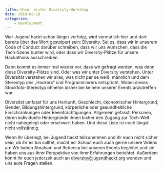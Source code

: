```yaml
---
title: Unser erster Diversity-Workshop
date: 2019-08-18
categories:
    - Development
---
```


Wer Jugend hackt schon länger verfolgt, wird vermutlich hier und dort bereits über das Wort gestolpert sein: Diversity. Sei es, dass wir in unserem Code of Conduct darüber schreiben, dass wir uns wünschen, dass die Tech-Szene bunter wird, oder dass wir Diversity-Plätze für unsere Hackathons ausschreiben.

Dann kommt es immer mal wieder vor, dass wir gefragt werden, was denn diese Diversity-Plätze sind. Oder was wir unter Diversity verstehen. Unter Diversität verstehen wir alles, was nicht per se weiß, männlich und dem Stereotyp des „Hackers“ und Programmierers entspricht. Wobei dieses Stockfoto-Stereotyp ohnehin bisher bei keinem unserer Events anzutreffen war.

Diversität umfasst für uns Herkunft, Geschlecht, ökonomischer Hintergrund, Gender, Bildungshintergrund, körperliche oder gesundheitliche Einschränkungen oder Beeinträchtigungen. Allgemein gefasst: Personen, deren individuelle Hintergründe ihnen bisher den Zugang zur Tech-Welt nicht nahegelegt oder erschwert haben. Und diese Liste ist noch längst nicht vollständig.

Wenn ihr überlegt, bei Jugend hackt teilzunehmen und ihr euch nicht sicher seid, ob ihr es tun solltet, macht es! Schaut euch auch gerne unsere Videos an: Wir haben Abraham und Rebecca bei unseren Events begleitet und sie haben uns aus ihrer Perspektive von ihrer Erfahrungen berichtet. Außerdem könnt ihr euch jederzeit auch an diversity@jugendhackt.org wenden und uns eure Fragen stellen.

